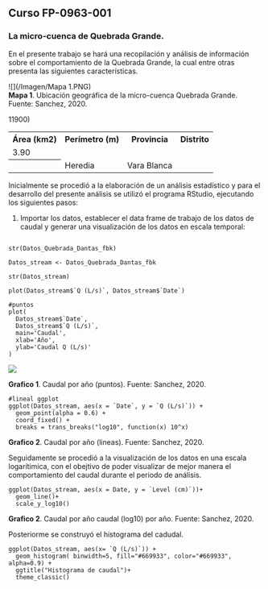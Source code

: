 ## Curso FP-0963-001

### La micro-cuenca de Quebrada Grande.

En el presente trabajo se hará una recopilación y análisis de información sobre el comportamiento de la Quebrada Grande, la cual entre otras presenta las siguientes características.

![](/Imagen/Mapa 1.PNG)  
**Mapa 1**. Ubicación geográfica de la micro-cuenca Quebrada Grande. Fuente: Sanchez, 2020.

<table>
  <tr><th>Área (km2)</th><th>Perímetro (m)</th><th>Provincia</th><th>Distrito</td>
  <tr><td>3.90</td><tr>11900)</th><th><td>Heredia</td><td>Vara Blanca</td>
</table>

Inicialmente se procedió a la elaboración de un análisis estadístico y para el desarrollo del presente análisis se utilizó el programa RStudio, ejecutando los siguientes pasos:
  
1) Importar los datos, establecer el data frame de trabajo de los datos de caudal y generar una visualización de los datos en escala temporal:

```{r}

str(Datos_Quebrada_Dantas_fbk)

Datos_stream <- Datos_Quebrada_Dantas_fbk

str(Datos_stream)

plot(Datos_stream$`Q (L/s)`, Datos_stream$`Date`)

#puntos
plot(
  Datos_stream$`Date`, 
  Datos_stream$`Q (L/s)`,
  main='Caudal',
  xlab='Año',
  ylab='Caudal Q (L/s)'
)
```

![](/Imagen/Imagen/Rplot.png)  

**Grafico 1**. Caudal por año (puntos). Fuente: Sanchez, 2020.

```{r}
#lineal ggplot
ggplot(Datos_stream, aes(x = `Date`, y = `Q (L/s)`)) +
  geom_point(alpha = 0.6) +
  coord_fixed() +
  breaks = trans_breaks("log10", function(x) 10^x)
```

**Grafico 2**. Caudal por año (lineas). Fuente: Sanchez, 2020.

Seguidamente se procedió a la visualización de los datos en una escala logarítimica, con el obejtivo de poder visualizar de mejor manera el comportamiento del caudal durante el periodo de análisis.

```{r}
ggplot(Datos_stream, aes(x = Date, y = `Level (cm)`))+
  geom_line()+
  scale_y_log10()
```

**Grafico 2**. Caudal por año caudal (log10) por año. Fuente: Sanchez, 2020.

Posteriorme se construyó el histograma del cadudal.

```{r}
ggplot(Datos_stream, aes(x= `Q (L/s)`)) +
  geom_histogram( binwidth=5, fill="#669933", color="#669933", alpha=0.9) +
  ggtitle("Histograma de caudal")+
  theme_classic()
 ```






